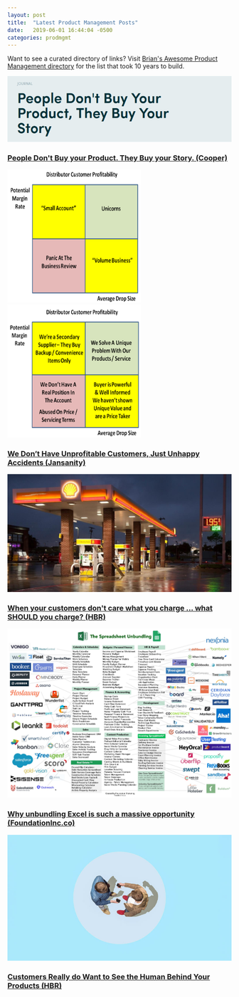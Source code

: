 ```yaml
---
layout: post
title:  "Latest Product Management Posts"
date:   2019-06-01 16:44:04 -0500
categories: prodmgmt
---
```


<p>Want to see a curated directory of links? Visit <a href="https://bjpcjp.github.io/prodmgmt">
Brian's Awesome Product Management directory</a> for the list that took 10 years to build.</p>

<p><img src="/px/prodmgmt/cooper-buy-your-story.png" alt="cooper storytelling">
<h3><a href="https://www.cooper.com/journal/2017/7/people-dont-buy-your-product-they-buy-your-story">
People Don't Buy your Product. They Buy your Story. (Cooper)</a></h3></p>

<p><img src="/px/prodmgmt/Distributor-Profitability-1.png" alt="2x2 box" width="300" height="300">
<img src="/px/prodmgmt/Sales-Perspective-1.png" alt="2x2 box" width="300" height="300">
<h3><a href="https://hbr.org/2019/06/when-customers-want-to-see-the-human-behind-the-product">
We Don’t Have Unprofitable Customers, Just Unhappy Accidents (Jansanity)</a></h3></p>

<p><img src="/px/prodmgmt/gasstation.jpeg" alt="gas station">
<h3><a href="https://hbswk.hbs.edu/item/when-your-customers-don-t-care-what-you-charge-what-should-you-charge">
When your customers don't care what you charge ... what SHOULD you charge? (HBR)</a></h3></p>

<p><img src="/px/prodmgmt/Spreadsheet-Unbundling.jpg" alt="spreadsheet">
<h3><a href="https://foundationinc.co/lab/the-saas-opportunity-of-unbundling-excel/">
Why unbundling Excel is such a massive opportunity (FoundationInc.co)</a></h3></p>

<p><img src="/px/prodmgmt/Jun19_05_559572429-768x432.jpg" alt="handshake">
<h3><a href="https://hbr.org/2019/06/when-customers-want-to-see-the-human-behind-the-product">
Customers Really do Want to See the Human Behind Your Products (HBR)</a></h3></p>